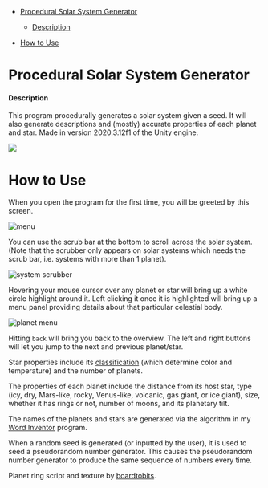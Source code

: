 - [Procedural Solar System Generator](#procedural-solar-system-generator)
      
     - [Description](#description)

- [How to Use](#how-to-use)


# Procedural Solar System Generator

#### Description

This program procedurally generates a solar system given a seed. It will also generate descriptions and (mostly) accurate properties of each planet and star. Made in version 2020.3.12f1 of the Unity engine. 

![](https://i.ibb.co/Ms4KpbS/system.gif)

# How to Use

When you open the program for the first time, you will be greeted by this screen.

![menu](https://i.imgur.com/lj6vCAy.png)

You can use the scrub bar at the bottom to scroll across the solar system. (Note that the scrubber only appears on solar systems which needs the scrub bar, i.e. systems with more than 1 planet). 

![system scrubber](https://i.ibb.co/vw1D3Pb/system-scrub-gif.gif)

Hovering your mouse cursor over any planet or star will bring up a white circle highlight around it. Left clicking it once it is highlighted will bring up a menu panel providing details about that particular celestial body. 

![planet menu](https://i.imgur.com/k1MbY18.png)

Hitting `back` will bring you back to the overview. The left and right buttons will let you jump to the next and previous planet/star. 



Star properties include its [classification](https://en.wikipedia.org/wiki/Stellar_classification) (which determine color and temperature) and the number of planets. 

The properties of each planet include the distance from its host star, type (icy, dry, Mars-like, rocky, Venus-like, volcanic, gas giant, or ice giant), size, whether it has rings or not, number of moons, and its planetary tilt.

The names of the planets and stars are generated via the algorithm in my [Word Inventor](https://github.com/iconsumeplutonium/word-inventor) program.

When a random seed is generated (or inputted by the user), it is used to seed a pseudorandom number generator. This causes the pseudorandom number generator to produce the same sequence of numbers every time.


Planet ring script and texture by [boardtobits](https://github.com/boardtobits/planet-ring-mesh).
